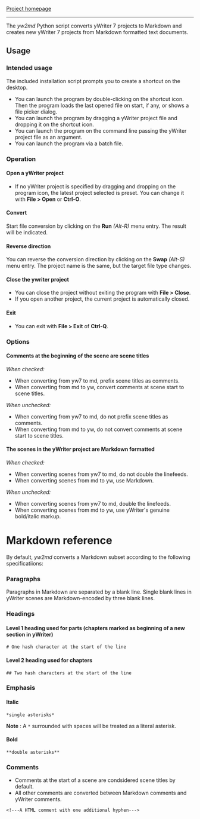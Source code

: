 [Project homepage](https://peter88213.github.io/yw2md)

---

The *yw2md* Python script converts yWriter 7 projects to Markdown 
and creates new yWriter 7 projects from Markdown formatted text documents.


## Usage

### Intended usage

The included installation script prompts you to create a shortcut on the desktop. 

- You can launch the program by double-clicking on the shortcut icon. Then the program loads the
  last opened file on start, if any, or shows a file picker dialog.   
- You can launch the program by dragging a yWriter project file and dropping it on the shortcut icon. 
- You can launch the program on the command line passing the yWriter project file as an argument.
- You can launch the program via a batch file.

### Operation

#### Open a yWriter project

- If no yWriter project is specified by dragging and dropping on the program icon, the latest project selected is preset. You can change it with **File > Open** or **Ctrl-O**.

#### Convert

Start file conversion by clicking on the **Run** *(Alt-R)* menu entry. The result will be indicated.

#### Reverse direction

You can reverse the conversion direction by clicking on the **Swap** *(Alt-S)* menu entry. The project name is the same, but the target file type changes.

#### Close the ywriter project

- You can close the project without exiting the program with **File > Close**.
- If you open another project, the current project is automatically closed.

#### Exit 

- You can exit with **File > Exit** of **Ctrl-Q**.

### Options

#### Comments at the beginning of the scene are scene titles

*When checked:*

- When converting from yw7 to md, prefix scene titles as comments.
- When converting from md to yw, convert comments at scene start to scene titles.


*When unchecked:*

- When converting from yw7 to md, do not prefix scene titles as comments.
- When converting from md to yw, do not convert comments at scene start to scene titles.


#### The scenes in the yWriter project are Markdown formatted

*When checked:*

- When converting scenes from yw7 to md, do not double the linefeeds.
- When converting scenes from md to yw, use Markdown.


*When unchecked:* 

- When converting scenes from yw7 to md, double the linefeeds.
- When converting scenes from md to yw, use yWriter's genuine bold/italic markup.




# Markdown reference

By default, *yw2md* converts a Markdown subset according to the following specificatiions:

### Paragraphs

Paragraphs in Markdown are separated by a blank line.
Single blank lines in yWriter scenes are Markdown-encoded by three blank lines.

### Headings

#### Level 1 heading used for parts (chapters marked as beginning of a new section in yWriter)
`# One hash character at the start of the line`

#### Level 2 heading used for chapters
`## Two hash characters at the start of the line`

### Emphasis

#### Italic 
`*single asterisks*`

**Note** : A `*` surrounded with spaces will be treated as a literal asterisk.

#### Bold 
`**double asterisks**`

### Comments

- Comments at the start of a scene are condsidered scene titles by default.
- All other comments are converted between Markdown comments and yWriter comments.

`<!---A HTML comment with one additional hyphen--->`


